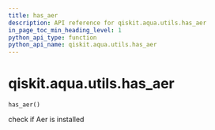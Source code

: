 ```yaml
---
title: has_aer
description: API reference for qiskit.aqua.utils.has_aer
in_page_toc_min_heading_level: 1
python_api_type: function
python_api_name: qiskit.aqua.utils.has_aer
---
```


# qiskit.aqua.utils.has\_aer

<span id="qiskit.aqua.utils.has_aer" />

`has_aer()`

check if Aer is installed

